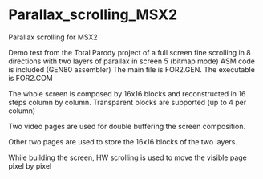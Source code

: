 # Parallax_scrolling_MSX2
Parallax scrolling for MSX2

Demo test from the Total Parody project of a full screen fine scrolling in 8 directions with two layers of parallax in screen 5 (bitmap mode)
ASM code is included (GEN80 assembler)
The main file is FOR2.GEN. The executable is FOR2.COM

The whole screen is composed by 16x16 blocks and reconstructed in 16 steps column by column. Transparent blocks are supported (up to 4 per column)

Two video pages are used for double buffering the screen composition.

Other two pages are used to store the 16x16 blocks of the two layers.

While building the screen, HW scrolling is used to move the visible page pixel by pixel

